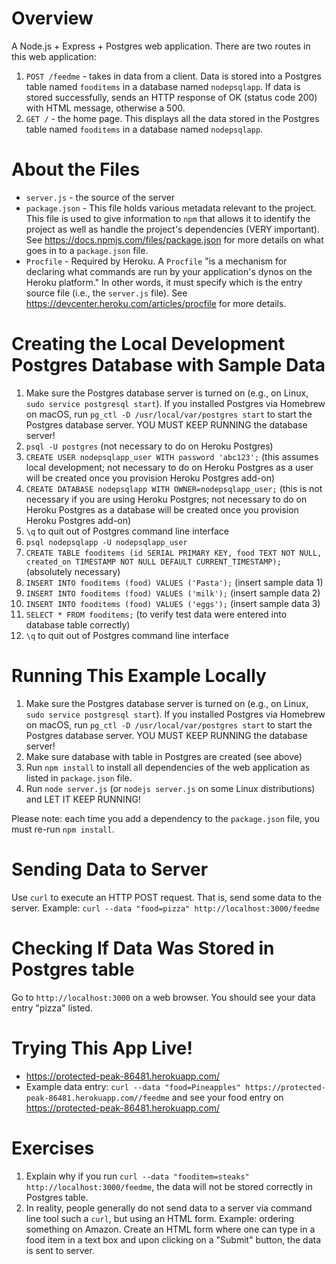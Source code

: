# Overview
A Node.js + Express + Postgres web application.  There are two routes in this web application:

1. `POST /feedme` - takes in data from a client.  Data is stored into a Postgres table named `fooditems` in a database named `nodepsqlapp`.  If data is stored successfully, sends an HTTP response of OK (status code 200) with HTML message, otherwise a 500. 
2. `GET /` - the home page.  This displays all the data stored in the Postgres table named `fooditems` in a database named `nodepsqlapp`.

# About the Files
* `server.js` - the source of the server
* `package.json` -  This file holds various metadata relevant to the project. This file is used to give information to `npm` that allows it to identify the project as well as handle the project's dependencies (VERY important).  See https://docs.npmjs.com/files/package.json for more details on what goes in to a `package.json` file.
* `Procfile` - Required by Heroku.  A `Procfile` "is a mechanism for declaring what commands are run by your application's dynos on the Heroku platform."  In other words, it must specify which is the entry source file (i.e., the `server.js` file).  See https://devcenter.heroku.com/articles/procfile for more details.

# Creating the Local Development Postgres Database with Sample Data
1. Make sure the Postgres database server is turned on (e.g., on Linux, `sudo service postgresql start`).  If you installed Postgres via Homebrew on macOS, run `pg_ctl -D /usr/local/var/postgres start` to start the Postgres database server.  YOU MUST KEEP RUNNING the database server!
2. `psql -U postgres` (not necessary to do on Heroku Postgres)
3. `CREATE USER nodepsqlapp_user WITH password 'abc123';` (this assumes local development; not necessary to do on Heroku Postgres as a user will be created once you provision Heroku Postgres add-on)
4. `CREATE DATABASE nodepsqlapp WITH OWNER=nodepsqlapp_user;` (this is not necessary if you are using Heroku Postgres; not necessary to do on Heroku Postgres as a database will be created once you provision Heroku Postgres add-on)
5. `\q` to quit out of Postgres command line interface
6. `psql nodepsqlapp -U nodepsqlapp_user`
7. `CREATE TABLE fooditems (id SERIAL PRIMARY KEY, food TEXT NOT NULL, created_on TIMESTAMP NOT NULL DEFAULT CURRENT_TIMESTAMP);` (absolutely necessary)
8. `INSERT INTO fooditems (food) VALUES ('Pasta');` (insert sample data 1)
9. `INSERT INTO fooditems (food) VALUES ('milk');` (insert sample data 2)
10. `INSERT INTO fooditems (food) VALUES ('eggs');` (insert sample data 3)
11. `SELECT * FROM fooditems;` (to verify test data were entered into database table correctly)
12. `\q` to quit out of Postgres command line interface

# Running This Example Locally
1. Make sure the Postgres database server is turned on (e.g., on Linux, `sudo service postgresql start`).  If you installed Postgres via Homebrew on macOS, run `pg_ctl -D /usr/local/var/postgres start` to start the Postgres database server.  YOU MUST KEEP RUNNING the database server!
2. Make sure database with table in Postgres are created (see above)
3. Run `npm install` to install all dependencies of the web application as listed in `package.json` file.
4. Run `node server.js` (or `nodejs server.js` on some Linux distributions) and LET IT KEEP RUNNING!

Please note: each time you add a dependency to the `package.json` file, you must re-run `npm install`.

# Sending Data to Server
Use `curl` to execute an HTTP POST request.  That is, send some data to the server.  Example: `curl --data "food=pizza" http://localhost:3000/feedme`

# Checking If Data Was Stored in Postgres table
Go to `http://localhost:3000` on a web browser.  You should see your data entry "pizza" listed.

# Trying This App Live!
* https://protected-peak-86481.herokuapp.com/
* Example data entry: `curl --data "food=Pineapples" https://protected-peak-86481.herokuapp.com//feedme` and see your food entry on https://protected-peak-86481.herokuapp.com/

# Exercises
1. Explain why if you run `curl --data "fooditem=steaks" http://localhost:3000/feedme`, the data will not be stored correctly in Postgres table.
2. In reality, people generally do not send data to a server via command line tool such a `curl`, but using an HTML form.  Example: ordering something on Amazon.  Create an HTML form where one can type in a food item in a text box and upon clicking on a "Submit" button, the data is sent to server.